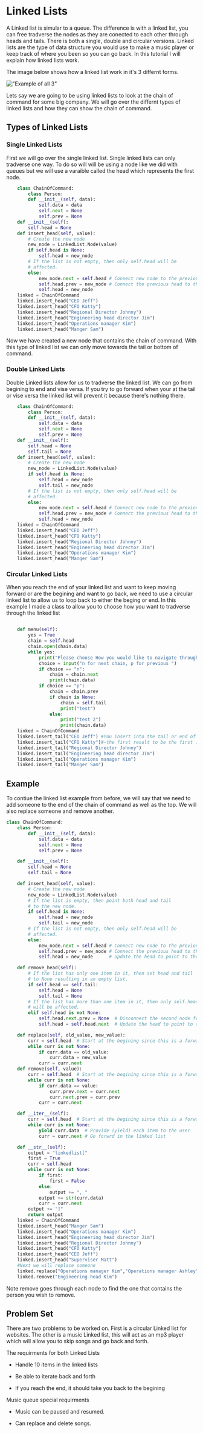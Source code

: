 # Linked Lists

A Linked list is simular to a queue. The difference is with a linked list, you can free tradverse the nodes as they are conected to each other through heads and tails. There is both a single, double and circular versions. Linked lists are the type of data structure you would use to make a music player or keep track of where you been so you can go back. In this tutorial I will explain how linked lists work.

The image below shows how a linked list work in it's 3 differnt forms.

!["Example of all 3"](linkedListsExample.png)

Lets say we are going to be using linked lists to look at the chain of command for some big company. We will go over the differnt types of linked lists and how they can show the chain of command.

## Types of Linked Lists

### Single Linked Lists

First we will go over the single linked list. Single linked lists can only tradverse one way. To do so will will be using a node like we did with queues but we will use a varaible called the head which represents the first node.

```py
    class ChainOfCommand:
        class Person:
        def __init__(self, data):
            self.data = data
            self.next = None
            self.prev = None
    def __init__(self):
        self.head = None
    def insert_head(self, value):
        # Create the new node
        new_node = LinkedList.Node(value)  
        if self.head is None:
            self.head = new_node
        # If the list is not empty, then only self.head will be
        # affected.
        else:
            new_node.next = self.head # Connect new node to the previous head
            self.head.prev = new_node # Connect the previous head to the new node
            self.head = new_node
    linked = ChainOfCommand
    linked.insert_head("CEO Jeff")
    linked.insert_head("CFO Katty")
    linked.insert_head("Regional Director Johnny")
    linked.insert_head("Engineering head director Jim")
    linked.insert_head("Operations manager Kim")
    linked.insert_head("Manger Sam")
```

Now we have created a new node that contains the chain of command. With this type of linked list we can only move towards the tail or bottom of command.

### Double Linked Lists

Double Linked lists allow for us to tradverse the linked list.
We can go from begining to end and vise versa. If you try to go forward when your at the tail or vise versa the linked list will prevent it because there's nothing there.

```py
    class ChainOfCommand:
        class Person:
        def __init__(self, data):
            self.data = data
            self.next = None
            self.prev = None
    def __init__(self):
        self.head = None
        self.tail = None
    def insert_head(self, value):
        # Create the new node
        new_node = LinkedList.Node(value)  
        if self.head is None:
            self.head = new_node
            self.tail = new_node
        # If the list is not empty, then only self.head will be
        # affected.
        else:
            new_node.next = self.head # Connect new node to the previous head
            self.head.prev = new_node # Connect the previous head to the new node
            self.head = new_node
    linked = ChainOfCommand
    linked.insert_head("CEO Jeff")
    linked.insert_head("CFO Katty")
    linked.insert_head("Regional Director Johnny")
    linked.insert_head("Engineering head director Jim")
    linked.insert_head("Operations manager Kim")
    linked.insert_head("Manger Sam")
```

### Circular Linked Lists

When you reach the end of your linked list and want to keep moving forward or are the begining and want to go back, we need to use a circular linked list to allow us to loop back to either the beging or end. In this example I made a class to allow you to choose how you want to tradverse through the linked list

```py

    def menu(self):
        yes = True
        chain = self.head
        chain.open(chain.data)
        while yes:
            print("Please choose How you would like to navigate through the chain of command ")
            choice = input("n for next chain, p for previous ")
            if choice == "n":
                chain = chain.next
                print(chain.data)
            if choice == "p":
                chain = chain.prev
                if chain is None:
                    chain = self.tail
                    print("test")
                else:
                    print("test 2")
                    print(chain.data)
    linked = ChainOfCommand
    linked.insert_tail("CEO Jeff") #You insert into the tail or end of the linked list to have~
    linked.insert_tail("CFO Katty")#~the first result to be the first item you input
    linked.insert_tail("Regional Director Johnny")
    linked.insert_tail("Engineering head director Jim")
    linked.insert_tail("Operations manager Kim")
    linked.insert_tail("Manger Sam")
```

## Example

To contiue the linked list example from before, we will say that we need to add someone to the end of the chain of command as well as the top. We will also replace someone and remove another.

```py
class ChainOfCommand:
    class Person:
        def __init__(self, data):
            self.data = data
            self.next = None
            self.prev = None

    def __init__(self):
        self.head = None
        self.tail = None

    def insert_head(self, value):
        # Create the new node
        new_node = LinkedList.Node(value)  
        # If the list is empty, then point both head and tail
        # to the new node.
        if self.head is None:
            self.head = new_node
            self.tail = new_node
        # If the list is not empty, then only self.head will be
        # affected.
        else:
            new_node.next = self.head # Connect new node to the previous head
            self.head.prev = new_node # Connect the previous head to the new node
            self.head = new_node      # Update the head to point to the new node

    def remove_head(self):
        # If the list has only one item in it, then set head and tail
        # to None resulting in an empty list.
        if self.head == self.tail:
            self.head = None
            self.tail = None
        # If the list has more than one item in it, then only self.head
        # will be affected.
        elif self.head is not None:
            self.head.next.prev = None  # Disconnect the second node from the first node
            self.head = self.head.next  # Update the head to point to the second node

    def replace(self, old_value, new_value):
        curr = self.head  # Start at the begining since this is a forward iteration.
        while curr is not None:
            if curr.data == old_value:
                curr.data = new_value
            curr = curr.next
    def remove(self, value):
        curr = self.head  # Start at the begining since this is a forward iteration.
        while curr is not None:
            if curr.data == value:
                curr.prev.next = curr.next
                curr.next.prev = curr.prev
            curr = curr.next

    def __iter__(self):
        curr = self.head  # Start at the begining since this is a forward iteration.
        while curr is not None:
            yield curr.data  # Provide (yield) each item to the user
            curr = curr.next # Go forwrd in the linked list

    def __str__(self):
        output = "linkedlist["
        first = True
        curr = self.head
        while curr is not None:
            if first:
                first = False
            else:
                output += ", "
            output += str(curr.data)
            curr = curr.next
        output += "]"
        return output
    linked = ChainOfCommand
    linked.insert_head("Manger Sam")
    linked.insert_head("Operations manager Kim")
    linked.insert_head("Engineering head director Jim")
    linked.insert_head("Regional Director Johnny")
    linked.insert_head("CFO Katty")
    linked.insert_head("CEO Jeff")
    linked.insert_head("Superviser Matt")
    #Next we will replace someone
    linked.replace("Operations manager Kim","Operations manager Ashley")
    linked.remove("Engineering head Kim")
```

Note remove goes through each node to find the one that contains the person you wish to remove.

## Problem Set

There are two problems to be worked on. First is a  circular Linked list for websites. The other is a music Linked list, this will act as an mp3 player which will allow you to skip songs and go back and forth.

The requirments for both Linked Lists

* Handle 10 items in the linked lists

* Be able to iterate back and forth

* If you reach the end, it should take you back to the begining
  
Music queue special requirments

* Music can be paused and resumed.

* Can replace and delete songs.
